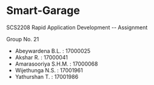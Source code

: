 # Smart-Garage
SCS2208 Rapid Application Development -- Assignment

Group No. 21
- Abeywardena B.L. : 17000025
- Akshar R. : 17000041
- Amarasooriya S.H.M. : 17000068
- Wijethunga N.S. : 17001961
- Yathurshan T. : 17001986

